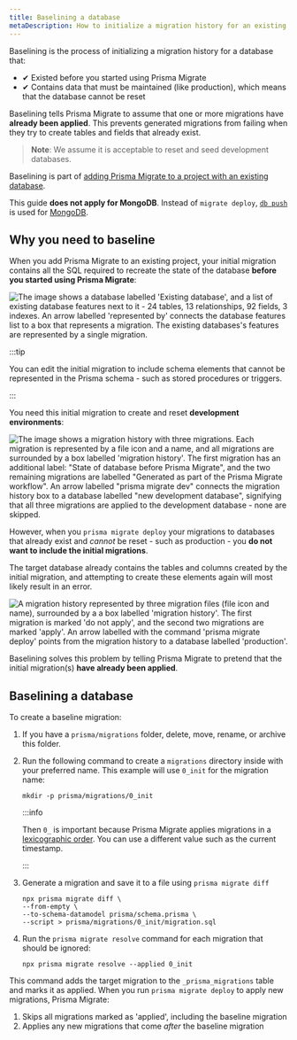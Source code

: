 ```yaml
---
title: Baselining a database
metaDescription: How to initialize a migration history for an existing database that contains important data.
---
```


<!-- TopBlock -->

Baselining is the process of initializing a migration history for a database that:

- ✔ Existed before you started using Prisma Migrate
- ✔ Contains data that must be maintained (like production), which means that the database cannot be reset

Baselining tells Prisma Migrate to assume that one or more migrations have **already been applied**. This prevents generated migrations from failing when they try to create tables and fields that already exist.

> **Note**: We assume it is acceptable to reset and seed development databases.

Baselining is part of [adding Prisma Migrate to a project with an existing database](/orm/prisma-migrate/getting-started#adding-prisma-migrate-to-an-existing-project).

<!-- Admonition -->

This guide **does not apply for MongoDB**.<!-- br -->
Instead of `migrate deploy`, [`db push`](/orm/prisma-migrate/workflows/prototyping-your-schema) is used for [MongoDB](/orm/overview/databases/mongodb).

## Why you need to baseline

When you add Prisma Migrate to an existing project, your initial migration contains all the SQL required to recreate the state of the database **before you started using Prisma Migrate**:

![The image shows a database labelled 'Existing database', and a list of existing database features next to it - 24 tables, 13 relationships, 92 fields, 3 indexes. An arrow labelled 'represented by' connects the database features list to a box that represents a migration. The existing databases's features are represented by a single migration.](./existing-database.png)

:::tip

You can edit the initial migration to include schema elements that cannot be represented in the Prisma schema - such as stored procedures or triggers.

:::

You need this initial migration to create and reset **development environments**:

![The image shows a migration history with three migrations. Each migration is represented by a file icon and a name, and all migrations are surrounded by a box labelled 'migration history'. The first migration has an additional label: "State of database before Prisma Migrate", and the two remaining migrations are labelled "Generated as part of the Prisma Migrate workflow". An arrow labelled "prisma migrate dev" connects the migration history box to a database labelled "new development database", signifying that all three migrations are applied to the development database - none are skipped.](./new-dev-db.png)

However, when you `prisma migrate deploy` your migrations to databases that already exist and _cannot_ be reset - such as production - you **do not want to include the initial migrations**.

The target database already contains the tables and columns created by the initial migration, and attempting to create these elements again will most likely result in an error.

![A migration history represented by three migration files (file icon and name), surrounded by a a box labelled 'migration history'. The first migration is marked 'do not apply', and the second two migrations are marked 'apply'. An arrow labelled with the command 'prisma migrate deploy' points from the migration history to a database labelled 'production'.](./deploy-db.png)

Baselining solves this problem by telling Prisma Migrate to pretend that the initial migration(s) **have already been applied**.

## Baselining a database

To create a baseline migration:

1. If you have a `prisma/migrations` folder, delete, move, rename, or archive this folder.

1. Run the following command to create a `migrations` directory inside with your preferred name. This example will use `0_init` for the migration name:

   ```terminal
   mkdir -p prisma/migrations/0_init
   ```

   :::info

   Then `0_` is important because Prisma Migrate applies migrations in a [lexicographic order](https://en.wikipedia.org/wiki/Lexicographic_order). You can use a different value such as the current timestamp.

   :::

1. Generate a migration and save it to a file using `prisma migrate diff`

   ```terminal no-lines
   npx prisma migrate diff \
   --from-empty \
   --to-schema-datamodel prisma/schema.prisma \
   --script > prisma/migrations/0_init/migration.sql
   ```

1. Run the `prisma migrate resolve` command for each migration that should be ignored:

   ```terminal wrap
   npx prisma migrate resolve --applied 0_init
   ```

This command adds the target migration to the `_prisma_migrations` table and marks it as applied. When you run `prisma migrate deploy` to apply new migrations, Prisma Migrate:

1. Skips all migrations marked as 'applied', including the baseline migration
1. Applies any new migrations that come _after_ the baseline migration
